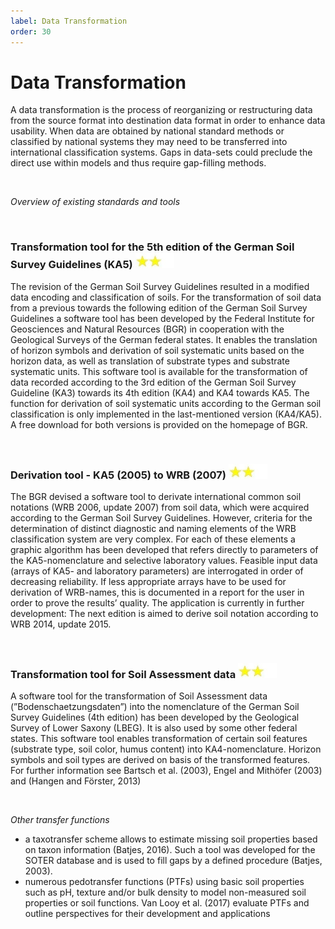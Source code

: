 ```yaml
---
label: Data Transformation
order: 30
---
```


# Data Transformation

A data transformation is the process of reorganizing or restructuring data from the source format into destination data
format in order to enhance data usability. When data are obtained by national standard methods or classified by national 
systems they may need to be transferred into international classification systems. Gaps in data-sets could preclude the 
direct use within models and thus require gap-filling methods.

<br>

_Overview of existing standards and tools_

<br>

### Transformation tool for the 5th edition of the German Soil Survey Guidelines (KA5)  ![](/static/img/two_star.jpg)

The revision of the German Soil Survey Guidelines resulted in a modified data encoding and classification of soils. 
For the transformation of soil data from a previous towards the following edition of the German Soil Survey Guidelines
a software tool has been developed by the Federal Institute for Geosciences and Natural Resources (BGR) in cooperation
with the Geological Surveys of the German federal states. It enables the translation of horizon symbols and derivation
of soil systematic units based on the horizon data, as well as translation of substrate types and substrate systematic units. This software tool is available for the transformation of data recorded according to the 3rd edition of the German Soil Survey Guideline (KA3) towards its 4th edition (KA4) and KA4 towards KA5. The function for derivation of soil systematic units according to the German soil classification is only implemented in the last-mentioned version (KA4/KA5). A free download for both versions is provided on the homepage of BGR.

<br>

### Derivation tool - KA5 (2005) to WRB (2007)  ![](/static/img/two_star.jpg)
The BGR devised a software tool to derivate international common soil notations (WRB 2006, update 2007) from soil data,
which were acquired according to the German Soil Survey Guidelines. However, criteria for the determination of distinct
diagnostic and naming elements of the WRB classification system are very complex. For each of these elements a graphic algorithm
has been developed that refers directly to parameters of the KA5-nomenclature and selective laboratory values. 
Feasible input data (arrays of KA5- and laboratory parameters) are interrogated in order of decreasing reliability. 
If less appropriate arrays have to be used for derivation of WRB-names, this is documented in a report for the user in order
to prove the results’ quality. The application is currently in further development: The next edition is aimed to derive soil 
notation according to WRB 2014, update 2015. 

<br>

### Transformation tool for Soil Assessment data ![](/static/img/two_star.jpg)
A software tool for the transformation of Soil Assessment data (”Bodenschaetzungsdaten”) into the nomenclature of
the German Soil Survey Guidelines (4th edition) has been developed by the Geological Survey of Lower Saxony (LBEG). 
It is also used by some other federal states. This software tool enables transformation of certain soil features
(substrate type, soil color, humus content) into KA4-nomenclature. Horizon symbols and soil types are derived on basis
of the transformed features. For further information see Bartsch et al. (2003), Engel and Mithöfer (2003) and (Hangen and Förster, 2013) 

<br>

_Other transfer functions_

-	a taxotransfer scheme allows to estimate missing soil properties based on taxon information (Batjes, 2016). 
Such a tool was developed for the SOTER database and is used to fill gaps by a defined procedure (Batjes, 2003).
-	numerous pedotransfer functions (PTFs) using basic soil properties such as pH, texture and/or bulk density to model
non-measured soil properties or soil functions. Van Looy et al. (2017) evaluate PTFs and outline perspectives for their development and applications
